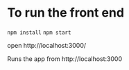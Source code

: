 # To run the front end

`npm install`
`npm start`

open http://localhost:3000/

Runs the app from http://localhost:3000
